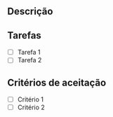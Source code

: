## Descrição

## Tarefas
- [ ] Tarefa 1
- [ ] Tarefa 2

## Critérios de aceitação
- [ ] Critério 1
- [ ] Critério 2